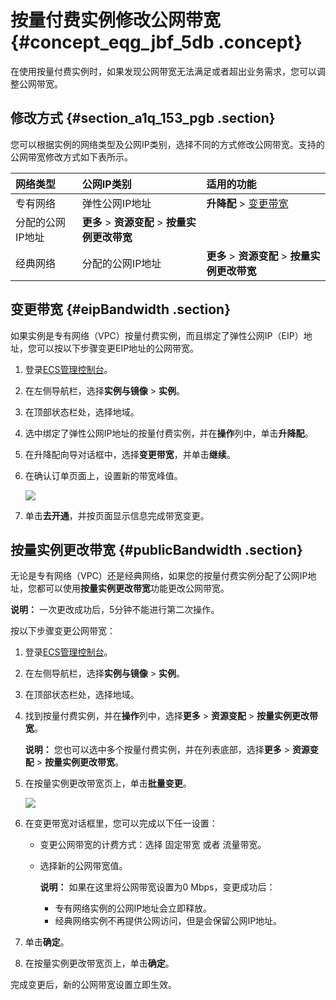 # 按量付费实例修改公网带宽 {#concept_eqg_jbf_5db .concept}

在使用按量付费实例时，如果发现公网带宽无法满足或者超出业务需求，您可以调整公网带宽。

## 修改方式 {#section_a1q_153_pgb .section}

您可以根据实例的网络类型及公网IP类别，选择不同的方式修改公网带宽。支持的公网带宽修改方式如下表所示。

|网络类型|公网IP类别|适用的功能|
|:---|:-----|:----|
|专有网络|弹性公网IP地址|**升降配** \> [变更带宽](#eipBandwidth)|
|分配的公网IP地址|**更多** \> **资源变配** \> **按量实例更改带宽**|
|经典网络|分配的公网IP地址|**更多** \> **资源变配** \> **按量实例更改带宽**|

## 变更带宽 {#eipBandwidth .section}

如果实例是专有网络（VPC）按量付费实例，而且绑定了弹性公网IP（EIP）地址，您可以按以下步骤变更EIP地址的公网带宽。

1.  登录[ECS管理控制台](https://ecs.console.aliyun.com)。
2.  在左侧导航栏，选择**实例与镜像** \> **实例**。
3.  在顶部状态栏处，选择地域。
4.  选中绑定了弹性公网IP地址的按量付费实例，并在**操作**列中，单击**升降配**。
5.  在升降配向导对话框中，选择**变更带宽**，并单击**继续**。
6.  在确认订单页面上，设置新的带宽峰值。

    ![](http://static-aliyun-doc.oss-cn-hangzhou.aliyuncs.com/assets/img/9646/15608283475429_zh-CN.png)

7.  单击**去开通**，并按页面显示信息完成带宽变更。

## 按量实例更改带宽 {#publicBandwidth .section}

无论是专有网络（VPC）还是经典网络，如果您的按量付费实例分配了公网IP地址，您都可以使用**按量实例更改带宽**功能更改公网带宽。

**说明：** 一次更改成功后，5分钟不能进行第二次操作。

按以下步骤变更公网带宽：

1.  登录[ECS管理控制台](https://ecs.console.aliyun.com)。
2.  在左侧导航栏，选择**实例与镜像** \> **实例**。
3.  在顶部状态栏处，选择地域。
4.  找到按量付费实例，并在**操作**列中，选择**更多** \> **资源变配** \> **按量实例更改带宽**。

    **说明：** 您也可以选中多个按量付费实例，并在列表底部，选择**更多** \> **资源变配** \> **按量实例更改带宽**。

5.  在按量实例更改带宽页上，单击**批量变更**。

    ![](http://static-aliyun-doc.oss-cn-hangzhou.aliyuncs.com/assets/img/9646/15608283475430_zh-CN.png)

6.  在变更带宽对话框里，您可以完成以下任一设置：
    -   变更公网带宽的计费方式：选择 固定带宽 或者 流量带宽。
    -   选择新的公网带宽值。

        **说明：** 如果在这里将公网带宽设置为0 Mbps，变更成功后：

        -   专有网络实例的公网IP地址会立即释放。
        -   经典网络实例不再提供公网访问，但是会保留公网IP地址。
7.  单击**确定**。
8.  在按量实例更改带宽页上，单击**确定**。

完成变更后，新的公网带宽设置立即生效。

